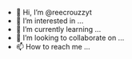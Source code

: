 - 👋 Hi, I’m @reecrouzzyt
- 👀 I’m interested in ...
- 🌱 I’m currently learning ...
- 💞️ I’m looking to collaborate on ...
- 📫 How to reach me ...

<!---
reecrouzzyt/reecrouzzyt is a ✨ special ✨ repository because its `README.md` (this file) appears on your GitHub profile.
You can click the Preview link to take a look at your changes.
--->

